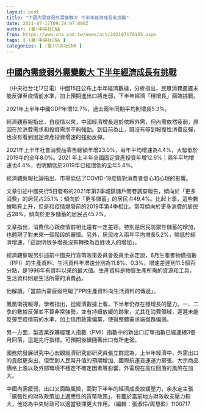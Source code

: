 ```yaml
---
layout: post
title: "中國內需疲弱外需變數大 下半年經濟成長有挑戰"
date: 2021-07-17T09:34:07.000Z
author: (臺)中央社CNA
from: https://www.cna.com.tw/news/acn/202107170155.aspx
tags: [ (臺)中央社CNA ]
categories: [ (臺)中央社CNA ]
---
```

<!--1626514447000-->
[中國內需疲弱外需變數大 下半年經濟成長有挑戰](https://www.cna.com.tw/news/acn/202107170155.aspx)
------

<div>
<div></div><div class="paragraph"><p>（中央社台北17日電）中國15日公布上半年經濟數據，分析指出，民眾消費遲遲未能反彈至疫情前水準，加上預期進出口將走弱，下半年經濟「穩增長」面臨挑戰。</p><p>2021年上半年中國GDP年增12.7%，過去兩年同期平均則增長5.3%。</p><p>經濟觀察報指出，自疫情以來，中國經濟增長過於依賴外需，但內需依然疲弱，原因在於消費需求和投資需求不夠強勁。到目前為止，既沒有等到報復性消費反彈，也沒有看到固定資產投資增速的強勁反彈。</p><p>2021年上半年社會消費品零售總額年增23.0%，兩年平均增速為4.4%，大幅低於2019年的全年8.0%。2021 年上半年全國固定資產投資年增12.6%；兩年平均增速也4.4%，也明顯低於2019年已經很低的全年5.4%。</p><p>經濟觀察報社論指出，市場低估了COVID-19疫情對消費者信心和心理的影響。</p><p>文章引述中國央行5日發布的2021年第2季城鎮儲戶問卷調查報告，傾向於「更多消費」的居民占25.1%；傾向於「更多儲蓄」的居民占49.4%。比起上季，這些數據略有上升，但是和疫情爆發前的2019年第4季相比，當時傾向於更多消費的居民占28%，傾向於更多儲蓄的居民占45.7%。</p><p>文章指出，消費信心跟疫情前相比還有一定差距。特別是居民防禦性儲蓄的增加，也體現了對未來一個階段的審慎。另外，居民收入兩年平均增長5.2%，略低於經濟增速，「這說明很多增長沒有轉換為百姓收入的增加」。</p><p>經濟觀察報另引述前中國央行貨幣政策委員會委員余永定說，6月生產者物價指數（PPI）的生產資料、生活資料年增速分別為11.8%、0.3%，增速差達到11.5個百分點，是1996年有資料以來的最大值。生產資料是物質生產所需的資源和工具，生活資料則是生活所需的消費品。</p><p>他解讀，「當前內需疲弱阻礙了PPI生產資料向生活資料的傳遞」。</p><p>鳳凰衛視報導，學者指出，從經濟數據上看，下半年仍存在穩增長的壓力。一、二季的數據反彈並不算非常強勢，並有持續放緩的跡象，尤其在消費領域，遲遲未能反彈至疫情前的水準，加上信用政策偏緊，使得整體需求端復甦偏弱。</p><p>另一方面，製造業採購經理人指數（PMI）指數中的新出口訂單指數已經連續3個月回落，這是先行指標，可預期後續隨著出口有所走弱。</p><p>國務院發展研究中心宏觀經濟研究部研究員張立群認為，上半年經濟中，外需出口的貢獻更突出，但受到人民幣升值的預期增加、國際航運貨運運力緊張、大宗商品價格上漲以及外部環境不穩定不確定因素等影響，外需現在高位回落的風險在加大。</p><p>中國內需疲弱，出口又面臨風險，面對下半年的經濟成長放緩壓力，余永定主張「擴張性的財政政策加上適應性的貨幣政策」，有鑑於當前地方財政收支壓力較大，他認為中央財政可以適當發揮更大作用。（編輯：張淑伶/周慧盈）1100717</p></div>
</div>
